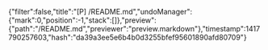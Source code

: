 {"filter":false,"title":"[P] /README.md","undoManager":{"mark":0,"position":-1,"stack":[]},"preview":{"path":"/README.md","previewer":"preview.markdown"},"timestamp":1417790257603,"hash":"da39a3ee5e6b4b0d3255bfef95601890afd80709"}